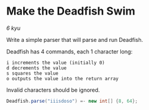 # Make the Deadfish Swim

*6 kyu*

Write a simple parser that will parse and run Deadfish.

Deadfish has 4 commands, each 1 character long:

    i increments the value (initially 0)
    d decrements the value
    s squares the value
    o outputs the value into the return array

Invalid characters should be ignored.
```java
Deadfish.parse("iiisdoso") =- new int[] {8, 64};
```